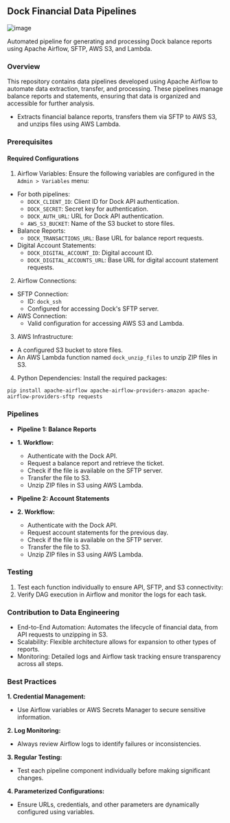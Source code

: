 ## Dock Financial Data Pipelines

![image](https://github.com/user-attachments/assets/ebbdec9a-869f-4dfb-aa44-90f32c9fbdcf)

Automated pipeline for generating and processing Dock balance reports using Apache Airflow, SFTP, AWS S3, and Lambda.

### Overview

This repository contains data pipelines developed using Apache Airflow to automate data extraction, transfer, and processing. These pipelines manage balance reports and statements, ensuring that data is organized and accessible for further analysis.

- Extracts financial balance reports, transfers them via SFTP to AWS S3, and unzips files using AWS Lambda.

### Prerequisites

#### Required Configurations
1. Airflow Variables:
Ensure the following variables are configured in the `Admin > Variables` menu:

- For both pipelines:
  - `DOCK_CLIENT_ID`: Client ID for Dock API authentication.
  - `DOCK_SECRET`: Secret key for authentication.
  - `DOCK_AUTH_URL`: URL for Dock API authentication.
  - `AWS_S3_BUCKET`: Name of the S3 bucket to store files.
- Balance Reports:
  - `DOCK_TRANSACTIONS_URL`: Base URL for balance report requests.
- Digital Account Statements:
  - `DOCK_DIGITAL_ACCOUNT_ID`: Digital account ID.
  - `DOCK_DIGITAL_ACCOUNTS_URL`: Base URL for digital account statement requests.

2. Airflow Connections:
- SFTP Connection:
  - ID: `dock_ssh`
  - Configured for accessing Dock's SFTP server.
- AWS Connection:
  - Valid configuration for accessing AWS S3 and Lambda.

3. AWS Infrastructure:
- A configured S3 bucket to store files.
- An AWS Lambda function named `dock_unzip_files` to unzip ZIP files in S3.

4. Python Dependencies: Install the required packages:

`pip install apache-airflow apache-airflow-providers-amazon apache-airflow-providers-sftp requests`

### Pipelines

- **Pipeline 1: Balance Reports**

- **1. Workflow:**
  - Authenticate with the Dock API.
  - Request a balance report and retrieve the ticket.
  - Check if the file is available on the SFTP server.
  - Transfer the file to S3.
  - Unzip ZIP files in S3 using AWS Lambda.

- **Pipeline 2: Account Statements**

- **2. Workflow:**
  - Authenticate with the Dock API.
  - Request account statements for the previous day.
  - Check if the file is available on the SFTP server.
  - Transfer the file to S3.
  - Unzip ZIP files in S3 using AWS Lambda.

### Testing

1. Test each function individually to ensure API, SFTP, and S3 connectivity:
2. Verify DAG execution in Airflow and monitor the logs for each task.

### Contribution to Data Engineering

- End-to-End Automation: Automates the lifecycle of financial data, from API requests to unzipping in S3.
- Scalability: Flexible architecture allows for expansion to other types of reports.
- Monitoring: Detailed logs and Airflow task tracking ensure transparency across all steps.

### Best Practices

**1. Credential Management:**
- Use Airflow variables or AWS Secrets Manager to secure sensitive information.

**2. Log Monitoring:**
- Always review Airflow logs to identify failures or inconsistencies.

**3. Regular Testing:**
- Test each pipeline component individually before making significant changes.

**4. Parameterized Configurations:**
- Ensure URLs, credentials, and other parameters are dynamically configured using variables.

